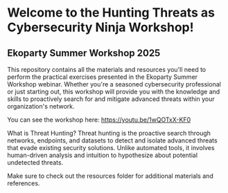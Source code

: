 # Welcome to the Hunting Threats as Cybersecurity Ninja Workshop! 
## Ekoparty Summer Workshop 2025

This repository contains all the materials and resources you'll need to perform the practical exercises presented in the Ekoparty Summer Workshop webinar. Whether you're a seasoned cybersecurity professional or just starting out, this workshop will provide you with the knowledge and skills to proactively search for and mitigate advanced threats within your organization's network.

You can see the workshop here: https://youtu.be/1wQOTxX-KF0 

What is Threat Hunting?
Threat hunting is the proactive search through networks, endpoints, and datasets to detect and isolate advanced threats that evade existing security solutions. Unlike automated tools, it involves human-driven analysis and intuition to hypothesize about potential undetected threats.

Make sure to check out the resources folder for additional materials and references.
